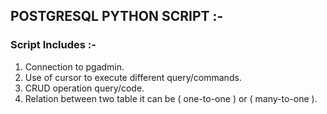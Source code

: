 ## POSTGRESQL PYTHON SCRIPT :-

### Script Includes :-

1. Connection to pgadmin.
2. Use of cursor to execute different query/commands.
3. CRUD operation query/code.
4. Relation between two table it can be ( one-to-one ) or ( many-to-one ).



